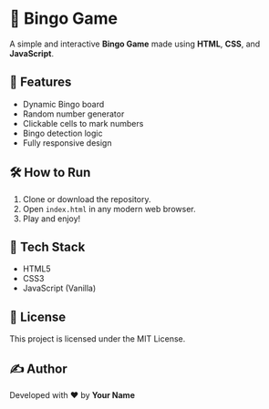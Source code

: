 # 🎯 Bingo Game

A simple and interactive **Bingo Game** made using **HTML**, **CSS**, and **JavaScript**.

## 🚀 Features

- Dynamic Bingo board
- Random number generator
- Clickable cells to mark numbers
- Bingo detection logic
- Fully responsive design

## 🛠️ How to Run

1. Clone or download the repository.
2. Open `index.html` in any modern web browser.
3. Play and enjoy!

## 🧰 Tech Stack

- HTML5  
- CSS3  
- JavaScript (Vanilla)

## 📄 License

This project is licensed under the MIT License.

## ✍️ Author

Developed with ❤️ by **Your Name**
